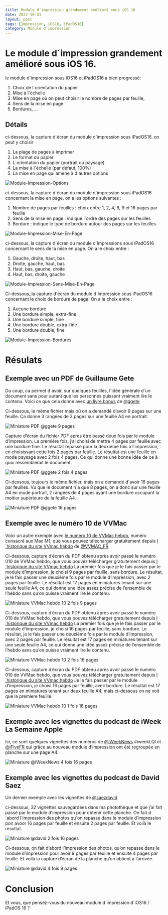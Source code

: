```yaml
---
title: Module d´impression grandement amélioré sous iOS 16
date: 2022-10-31
layout: post
tags: [Impression, iOS16, iPadOS16]
category: Module d´impression
---
```

# Le module d´impression grandement amélioré sous iOS 16.

le module d´impression sous iOS16 et iPadOS16 a bien progressé: 

1. Choix de l´orientation du papier
2. Mise à l´échelle
3. Mise en page où on peut choisir le nombre de pages par feuille,
4. Sens de la mise en page
5. Bordures, …

## Détails 
ci-dessous, la capture d´écran du module d'impression sous iPadOS16.
on peut y choisir
1. La plage de pages à imprimer
2. Le format du papier
3. L´orientation du papier (portrait ou paysage)
4. La mise à l´échelle (par défaut, 100%)
5. La mise en page qui amène à d´autres options

![Module-Impression-Options]

ci-dessous, la capture d´écran du module d´impression sous iPadOS16 concernant la mise en page.
on a les options suivantes :
1. Nombre de pages par feuilles : choix entre 1, 2, 4, 6, 9 et 16 pages par feuille
2. Sens de la mise en page : indique l´ordre des pages sur les feuilles
3. Bordure : indique le type de bordure autour des pages sur les feuilles

![Module-Impression-Mise-En-Page]

ci-dessous, la capture d´écran du module d´impressions sous iPadOS16 concernant le sens de la mise en page.
On a le choix entre :
1. Gauche, droite, haut, bas
2. Droite, gauche, haut, bas
3. Haut, bas, gauche, droite
4. Haut, bas, droite, gauche

![Module-Impression-Sens-Mise-En-Page]

Ci-dessous,,la capture d´écran du module d´impression sous iPadOS16 concernant le choix de bordure de page.
On a le choix entre :
1. Aucune bordure
2. Une bordure simple, extra-fine
3. Une bordure simple, fine
4. Une bordure double, extra-fine
5. Une bordure double, fine

![Module-Impression-Bordures]

# Résulats 

## Exemple avec un PDF de Guillaume Gete
Du coup, ca permet d´avoir, sur quelques feuilles, l'idée générale d´un document sans pour autant que les personnes puissent vraiment lire le contenu.
Voici ce que cela donne avec [un livre bonus] de [@ggete]

Ci-dessous, le même fichier mais où on a demandé d’avoir 9 pages sur une feuille.
Ça donne 3 rangées de 3 pages sur une feuille A4 en portrait.

![Miniature PDF @ggete 9 pages]

Capture d’écran du fichier PDF après être passé deux fois par le module d’impression.
La première fois, j’ai choisi de mettre 4 pages par feuille avec une bordure fine.
Le résultat repasse pour la deuxième fois à l’impression, en choisissant cette fois 2 pages par feuille.
Le résultat est une feuille en mode paysage avec 2 fois 4 pages.
Ce qui donne une bonne idée de ce à quoi ressemblerait le document.

![Miniature PDF @ggete 2 fois 4 pages]

Ci-dessous, toujours le même fichier, mais on a demandé d´avoir 16 pages par feuilles.
Vu que le document n´a que 8 pages, on a donc sur une feuille A4 en mode portrait, 2 rangées de 4 pages ayant une bordure occupant la moitier supérieure de la feuille A4.

![Miniature PDF @ggete 16 pages]

## Exemple avec le numéro 10 de VVMac

Voici un autre exemple avec [le numéro 10 de VVMac hebdo], numéro consacré aux Mac M1, que vous pouvez télécharger gratuitement depuis [l´historique du site VVmac hebdo] de [@VVMAC_FR]

Ci-dessous, capture d’écran du PDF obtenu après avoir passé le numéro 010 de VVMac hebdo, que vous pouvez télécharger gratuitement depuis 
[l´historique du site VVmac hebdo]
La premier fois que je le fais passer par le module d’impression, je choisi 9 pages par feuille, sans bordure.
Le résultat, je le fais passer une deuxième fois par le module d’impression, avec 2 pages par feuille.
Le résultat est 17 pages en miniatures tenant sur une seule feuille A4, ce qui donne une idée assez précise de l’ensemble de l’hebdo sans qu’on puisse vraiment lire le contenu.

![Miniature VVMac hebdo 10 2 fois 9 pages]

Ci-dessous, capture d’écran du PDF obtenu après avoir passé le numéro 010 de VVMac hebdo, que vous pouvez télécharger gratuitement depuis [l´historique du site VVmac hebdo]
La premier fois que je le fais passer par le module d’impression, je choisi 16 pages par feuille, sans bordure.
Le résultat, je le fais passer une deuxième fois par le module d’impression, avec 2 pages par feuille.
Le résultat est 17 pages en miniatures tenant sur une seule feuille A4, ce qui donne une idée assez précise de l’ensemble de l’hebdo sans qu’on puisse vraiment lire le contenu.

![Miniature VVMac hebdo 10 2 fois 16 pages]

Ci-dessous, capture d’écran du PDF obtenu après avoir passé le numéro 010 de VVMac hebdo, que vous pouvez télécharger gratuitement depuis [l´historique du site VVmac hebdo]
Je le fais passer par le module d’impression, je choisi 16 pages par feuille, avec bordure.
Le résultat est 17 pages en miniatures tenant sur deux feuille A4, mais ci-dessous on ne voit que la premiere feuille.

![Miniature VVMac hebdo 10 1 fois 16 pages]


## Exemple avec les vignettes du podcast de iWeek La Semaine Apple

Ici, ce sont quelques vignettes des numéros de [@iWeekNews] #iweekLQI et [@iFiveFR] qui grâce au nouveau module d’impression ont été regroupée en planche sur une page A4.

![Miniature @iWeekNews 4 fois 16 pages]

## Exemple avec les vignettes du podcast de David Saez
Un dernier exemple avec les vignettes de [@saezdavid]

ci-dessous, 32 vignettes sauvegardées dans ma photothèque et que j’ai fait passé par le module d’impression pour obtenir cette planche.
On fait d´abord l´impression des photos qu´on repasse dans le module d´impression poir avoor 16 pages par feuille et ensuite 2 pages par feuille. Et voilà le resultat.

![Miniature @david 2 fois 16 pages]

Ci-dessous, on fait d’abord l’impression des photos, qu’on repasse dans le module d’impression pour avoir 9 pages par feuille et ensuite 4 pages par feuille.
Et voilà la capture d’écran de la planche qu’on obtient à l’arrivée.

![Miniature @david 4 fois 9 pages]


# Conclusion
Et vous, que pensez-vous du nouveau module d´impression d´iOS16 / iPadOS 16 ?

[Module-Impression-Options]: /img/posts/2022/10/31/Module-Impression-iOS16/Options-Impression.jpeg "capture d´écran du module d´impression sous iOS16 où l´on voit les différentes options d´impression qui s´offrent à nous"

[Module-Impression-Bordures]: /img/posts/2022/10/31/Module-Impression-iOS16/Bordures-Impression.jpeg "capture d´écran du module d´impression sous iOS16 où l´on voit les différents options de bordures de page qui s´offrent à nous"

[Module-Impression-Mise-En-Page]: /img/posts/2022/10/31/Module-Impression-iOS16/Mise-En-Page-Impression.jpeg "capture d´écran du module d´impression sous iOS16 où l´on voit les différentes options de mise en page qui s´offrent à nous"

[Module-Impression-Sens-Mise-En-Page]: /img/posts/2022/10/31/Module-Impression-iOS16/Sens-Mise-En-Page-Impression.jpeg "capture d´écran du module d´impression sous iOS16 où l´on voit les différentes options de sens de mise en page qui s´offrent à nous"

[un livre bonus]: https://blog.gete.net/2019/02/07/livre-bonus-macos-70-astuces-en-stock-option/ "LIVRE BONUS : MACOS, 70 ASTUCES EN STOCK… OPTION, de Guillaume Gete"
[l´historique du site VVmac hebdo]: https://www.vvmac.com/pages/historique.php "historique des numéros de VVMac hebdo"
[le numéro 10 de VVMac hebdo]: https://www.vvmac.com/pages/LL_NUMEROS/01028378427466324787/VVMac_hebdo_010.pdf "VVMac hebdo numéro 10, disponible gratuitement"

[Miniature PDF @ggete 16 pages]: /img/posts/2022/10/31/Module-Impression-iOS16/Miniatures-ggete-16-pages.jpeg "Miniature de l'impression où l'on voit 16 pages sur une feuille A4. Come le,document d´origine n´en contient que 8, elles sont toutes situées dans la partie supérieure de la feuille A4."
[Miniature PDF @ggete 9 pages]: /img/posts/2022/10/31/Module-Impression-iOS16/Miniature-ggete-9-pages.jpeg "Miniature de l'impression où l'on voit 9 pages sur une feuille A4"
[Miniature PDF @ggete 2 fois 4 pages]: /img/posts/2022/10/31/Module-Impression-iOS16/Miniature-ggete-2-fois-4-pages.jpeg "Miniature de l´impression où l´on voit les 8 pages du document regroupées par 4. Les 4 premières à gauche. Les 4 dernières à droite"

[Miniature VVMac hebdo 10 2 fois 9 pages]: /img/posts/2022/10/31/Module-Impression-iOS16/Miniature-VVMac-hebdo-2-fois-9-pages.jpeg "Miniature de l'impression du numéro 10 de VVmac hebdo, en 2 blocs de 9 pages"
[Miniature VVMac hebdo 10 2 fois 16 pages]: /img/posts/2022/10/31/Module-Impression-iOS16/Miniature-VVMac-hebdo-2-fois-16-pages.jpeg "Miniature de l'impression du numéro 10 de VVmac hebdo, en 2 blocs de 16 pages"
[Miniature VVMac hebdo 10 1 fois 16 pages]: /img/posts/2022/10/31/Module-Impression-iOS16/Miniature-VVMac-hebdo-1-fois-16-pages.jpeg "Miniature de l'impression du numéro 10 de VVmac hebdo, en 16 pages par feuille A4. On ne voit ici que la première feuille."

[Miniature @iWeekNews 4 fois 16 pages]: /img/posts/2022/10/31/Module-Impression-iOS16/Miniature-iWeek-4-fois-16-pages.jpeg "Miniatures de l'impression des vignettes de iWeek La Semaine Apple, et iWeek La Quotidienne Apple."

[Miniature @david 4 fois 9 pages]: /img/posts/2022/10/31/Module-Impression-iOS16/Miniature-David-4-fois-9-pages.jpeg "Miniature de l'impresssion des vignette de David Saez on l'on a au final 4 blocs de 9 pages sur une feuille A4."
[Miniature @david 2 fois 16 pages]: /img/posts/2022/10/31/Module-Impression-iOS16/Miniature-David-2-fois-16-pages.jpeg "Miniature de l'impresssion des vignette de David Saez on l'on a au final 2 blocs de 16 pages sur une feuille A4."

[@ggete]: https://twitter.com/ggete "Le compte Twitter de Guillaume Gete"
[@VVMAC_FR]: https://twitter.com/VVMAC_FR "Le compte Twitter de VVMac hebdo"
[@iWeekNews]: https://twitter.com/iWeekNews "Le compte Twitter de iWeek, la semaine Apple, et iWeek, la quotidienne iWeek"
[@iFiveFR]: https://twitter.com/iFiveFR "Le compte Twitter de iFive, ancien nom de la quotidienne iWeek"
[@saezdavid]: https://twitter.com/SaezDavid "Le compte Twitter de David Saez, podcasteur de « C'est Pour Ma Pomme »"
